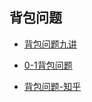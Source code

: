 ## 背包问题

- [背包问题九讲](https://github.com/tianyicui/pack/blob/master/V2.pdf)

- [0-1背包问题](https://www.jianshu.com/p/a66d5ce49df5)

- [背包问题-知乎](https://zhuanlan.zhihu.com/p/85780471?from_voters_page=true)